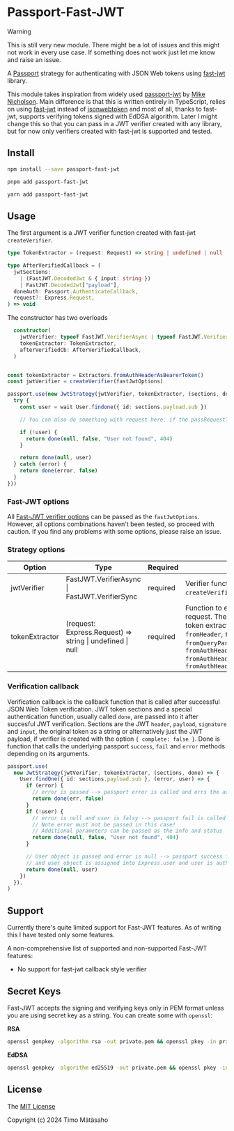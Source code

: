 # Passport-Fast-JWT

> [!WARNING]
> This is still very new module. There might be a lot of issues and this might not work in every use case. If something does not work just let me know and raise an issue.

A [Passport](http://passportjs.org/) strategy for authenticating with JSON Web tokens using [fast-jwt](https://www.npmjs.com/package/fast-jwt) library.

This module takes inspiration from widely used [passport-jwt](https://www.npmjs.com/package/passport-jwt) by [Mike Nicholson](https://github.com/mikenicholson). Main difference is that this is written entirely in TypeScript, relies on using [fast-jwt](https://www.npmjs.com/package/fast-jwt) instead of [jsonwebtoken](https://github.com/auth0/node-jsonwebtoken) and most of all, thanks to fast-jwt, supports verifying tokens signed with EdDSA algorithm. Later I might change this so that you can pass in a JWT verifier created with any library, but for now only verifiers created with fast-jwt is supported and tested.

## Install

```bash
npm install --save passport-fast-jwt
```

```bash
pnpm add passport-fast-jwt
```

```bash
yarn add passport-fast-jwt
```

## Usage

The first argument is a JWT verifier function created with fast-jwt `createVerifier`.

```typescript
type TokenExtractor = (request: Request) => string | undefined | null

type AfterVerifiedCallback = (
  jwtSections:
    | (FastJWT.DecodedJwt & { input: string })
    | FastJWT.DecodedJwt["payload"],
  doneAuth: Passport.AuthenticateCallback,
  request?: Express.Request,
) => void
```

The constructor has two overloads

```typescript
  constructor(
    jwtVerifier: typeof FastJWT.VerifierAsync | typeof FastJWT.VerifierSync,
    tokenExtractor: TokenExtractor,
    afterVerifiedCb: AfterVerifiedCallback,
  )
```

```typescript

const tokenExtractor = Extractors.fromAuthHeaderAsBearerToken()
const jwtVerifier = createVerifier(fastJwtOptions)

passport.use(new JwtStrategy(jwtVerifier, tokenExtractor, (sections, done, request) => {
  try {
    const user = wait User.findone({ id: sections.payload.sub })

    // You can also do something with request here, if the passRequestToCallback is set to true

    if (!user) {
      return done(null, false, "User not found", 404)
    }

    return done(null, user)
  } catch (error) {
    return done(error, false)
  }
}))
```

### Fast-JWT options

All [Fast-JWT verifier options](https://github.com/nearform/fast-jwt?tab=readme-ov-file#createverifier) can be passed as the `fastJwtOptions`. However, all options combinations haven't been tested, so proceed with caution. If you find any problems with some options, please raise an issue.

### Strategy options

| Option         | Type                                                      | Required | Description                                                                                                                                                                                                                                                  |
| -------------- | --------------------------------------------------------- | -------- | ------------------------------------------------------------------------------------------------------------------------------------------------------------------------------------------------------------------------------------------------------------ |
| jwtVerifier    | FastJWT.VerifierAsync \| FastJWT.VerifierSync             | required | Verifier function created with fast-jwt `createVerifier` function                                                                                                                                                                                            |
| tokenExtractor | (request: Express.Request) => string \| undefined \| null | required | Function to extract the token from the request. There are some predefined token extractors in the module `fromHeader`, `fromBodyField`, `fromQueryParam`, `fromAuthHeaderAsBearerToken (=== fromAuthHeaderWithScheme("bearer"))`, `fromAuthHeaderWithScheme` |

### Verification callback

Verification callback is the callback function that is called after successful JSON Web Token verification. JWT token sections and a special authentication function, usually called `done`, are passed into it after succesful JWT verification. Sections are the JWT `header`, `payload`, `signature` and `input`, the original token as a string or alternatively just the JWT payload, if verifier is created with the option `{ complete: false }`. Done is function that calls the underlying passport `success`, `fail` and `error` methods depending on its arguments.

```typescript
passport.use(
  new JwtStrategy(jwtVerifier, tokenExtractor, (sections, done) => {
    User.findOne({ id: sections.payload.sub }, (error, user) => {
      if (error) {
        // error is passed --> passport error is called and errs the authentication
        return done(err, false)
      }
      if (!user) {
        // error is null and user is falsy --> passport fail is called and fails the authentication.
        // Note error must not be passed in this case!
        // Additional parameters can be passed as the info and status
        return done(null, false, "User not found", 404)
      }

      // User object is passed and error is null --> passport success is called
      // and user object is assigned into Express.user and user is authenticated
      return done(null, user)
    })
  }),
)
```

## Support

Currently there's quite limited support for Fast-JWT features. As of writing this I have tested only some features.

A non-comprehensive list of supported and non-supported Fast-JWT features:

- No support for fast-jwt callback style verifier

## Secret Keys

Fast-JWT accepts the signing and verifying keys only in PEM format unless you are using secret key as a string. You can create some with `openssl`:

**RSA**

```bash
openssl genpkey -algorithm rsa -out private.pem && openssl pkey -in private.pem -pubout -out public.pem
```

**EdDSA**

```bash
openssl genpkey -algorithm ed25519 -out private.pem && openssl pkey -in private.pem -pubout -out public.pem
```

## License

The [MIT License](http://opensource.org/licenses/MIT)

Copyright (c) 2024 Timo Mätäsaho
